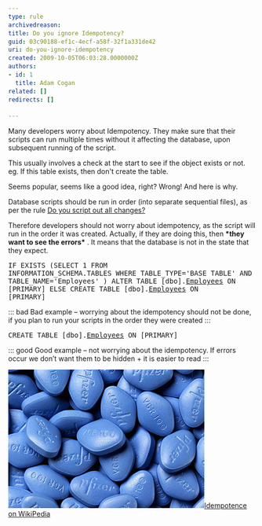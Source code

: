 ```yaml
---
type: rule
archivedreason: 
title: Do you ignore Idempotency?
guid: 03c90188-ef1c-4ecf-a58f-32f1a331de42
uri: do-you-ignore-idempotency
created: 2009-10-05T06:03:28.0000000Z
authors:
- id: 1
  title: Adam Cogan
related: []
redirects: []

---
```


Many developers worry about Idempotency. They make sure that their scripts can run multiple times without it affecting the database, upon subsequent running of the script.

This usually involves a check at the start to see if the object exists or not. 
 eg. If this table exists, then don't create the table.

 Seems popular, seems like a good idea, right?  Wrong! And here is why.

<!--endintro-->

Database scripts should be run in order (into separate sequential files), as per the rule [Do you script out all changes?](http://www.ssw.com.au/ssw/standards/rules/rulestobettersqlserverdatabases.aspx#ScriptOutChanges)

 Therefore developers should not worry about idempotency, as the script will run in the order it was created. Actually, if they are doing this, then  **\*they want to see the errors\*** . It means that the database is not in the state that they expect.
<font class="ms-rteCustom-CodeArea"><pre>IF EXISTS (SELECT 1 FROM 
               INFORMATION_SCHEMA.TABLES 
           WHERE 
               TABLE_TYPE='BASE TABLE' AND 
               TABLE_NAME='Employees'
           ) 
    ALTER TABLE [dbo].[Employees]( …… ) ON [PRIMARY] 
ELSE 
    CREATE TABLE [dbo].[Employees]( …… ) ON [PRIMARY]
</pre></font>

::: bad
Bad example – worrying about the idempotency should not be done, if you plan to run your scripts in the order they were created
:::

 <font class="ms-rteCustom-CodeArea"><pre>CREATE TABLE [dbo].[Employees](
    ……
) ON [PRIMARY]
</pre></font>

::: good
Good example – not worrying about the idempotency. If errors occur we don’t want them to be hidden + it is easier to read
:::



![Viagra isn't the cure to your Idempotency problems See the concept of](ViagraPill.jpg)[Idempotence on WikiPedia](http://en.wikipedia.org/wiki/Idempotence)
